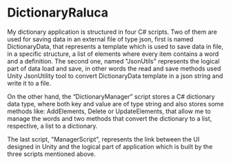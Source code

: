 # DictionaryRaluca

My dictionary application is structured  in four C# scripts. Two of them are used for saving data in an external file of type json, first is named DictionaryData, that represents a template which is used to save data in file, in a specific structure, a list of elements where every item contains a word and a definition. The second one, named "JsonUtils" represents the logical part of data load and save, in other words the read and save methods used Unity JsonUtility tool to convert DictionaryData template in a json string and write it to a file.

On the other hand, the “DictionaryManager” script stores a C# dictionary data type, where both key and value are of type string and also stores some methods like: AddElements, Delete or UpdateElements, that allow me to manage the words and two methods that convert the dictionary to a list, respective, a list to a dictionary.

The last script, "ManagerScript", represents the link between the UI designed in Unity and the logical part of application which is built by the three scripts mentioned above.
